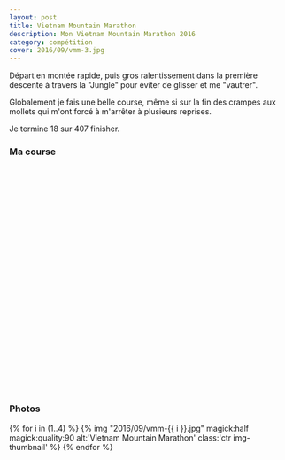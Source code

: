 ```yaml
---
layout: post
title: Vietnam Mountain Marathon
description: Mon Vietnam Mountain Marathon 2016
category: compétition
cover: 2016/09/vmm-3.jpg
---
```


Départ en montée rapide, puis gros ralentissement dans la première descente à
travers la "Jungle" pour éviter de glisser et me "vautrer".

Globalement je fais une belle course, même si sur la fin des crampes aux mollets
qui m'ont forcé à m'arrêter  à plusieurs reprises.

Je termine 18 sur 407 finisher.

### Ma course

<iframe
  height='405'
  width='100%'
  frameborder='0'
  allowtransparency='true'
  scrolling='no'
  data-src='https://www.strava.com/activities/723122337/embed/6e414f6fc47d1b09b4b6328d713410a0e3dc92fc'
  onload='lzld(this)'>
</iframe>

### Photos

{% for i in (1..4) %}
{%
  img
  "2016/09/vmm-{{ i }}.jpg"
  magick:half
  magick:quality:90
  alt:'Vietnam Mountain Marathon'
  class:'ctr img-thumbnail'
%}
{% endfor %}
